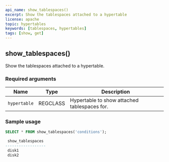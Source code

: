 ```yaml
---
api_name: show_tablespaces()
excerpt: Show the tablespaces attached to a hypertable
license: apache
topic: hypertables
keywords: [tablespaces, hypertables]
tags: [show, get]
---
```


## show_tablespaces() 

Show the tablespaces attached to a hypertable.

### Required arguments

|Name|Type|Description|
|---|---|---|
| `hypertable` | REGCLASS | Hypertable to show attached tablespaces for.|


### Sample usage 

```sql
SELECT * FROM show_tablespaces('conditions');

 show_tablespaces
------------------
 disk1
 disk2
```
